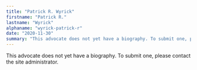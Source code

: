 ```yaml
---
title: "Patrick R. Wyrick"
firstname: "Patrick R."
lastname: "Wyrick"
alphaname: "wyrick-patrick-r"
date: "2020-11-30"
summary: "This advocate does not yet have a biography. To submit one, please contact the site administrator."
---
```

This advocate does not yet have a biography. To submit one, please contact the site administrator.

